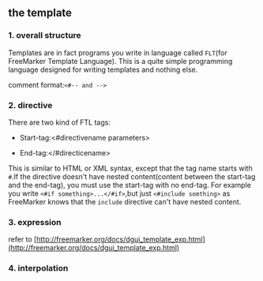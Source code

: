 ## the template

### 1. overall structure

Templates are in fact programs you write in language called `FLT`(for FreeMarker Template Language). This is a quite simple programming language designed for writing templates and nothing else.

comment format:`<#-- and -->`


### 2. directive

There are two kind of FTL tags:

- Start-tag:<#directivename parameters>

- End-tag:</#directicename>

This is similar to HTML or XML syntax, except that the tag name starts with `#`.If the directive doesn't have nested content(content between the start-tag and the end-tag), you must use the start-tag with no end-tag. For  example you write `<#if something>...</#if>`,but just `<#include somthing>` as FreeMarker knows that the `include` directive can't have nested content.


### 3. expression

refer to [http://freemarker.org/docs/dgui_template_exp.html](http://freemarker.org/docs/dgui_template_exp.html)


### 4. interpolation



